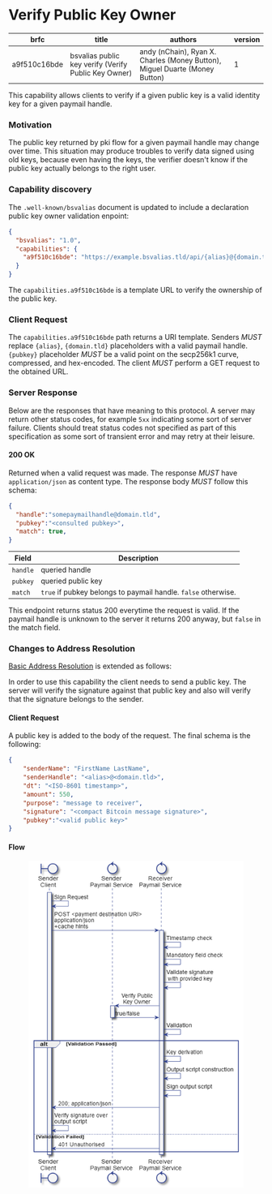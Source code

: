 # Verify Public Key Owner

| brfc         | title                                                | authors                                                                     | version |
| ------------ | ---------------------------------------------------- | --------------------------------------------------------------------------- | ------- |
| a9f510c16bde | bsvalias public key verify (Verify Public Key Owner) | andy (nChain), Ryan X. Charles (Money Button), Miguel Duarte (Money Button) | 1       |

This capability allows clients to verify if a given public key is a valid identity key for a given paymail handle.

### Motivation

The public key returned by pki flow for a given paymail handle may change over time. This situation may produce troubles to verify data signed using old keys, because even having the keys, the verifier doesn't know if the public key actually belongs to the right user.

### Capability discovery

The `.well-known/bsvalias` document is updated to include a declaration public key owner validation enpoint:

```json
{
  "bsvalias": "1.0",
  "capabilities": {
    "a9f510c16bde": "https://example.bsvalias.tld/api/{alias}@{domain.tld}/{pubkey}"
  }
}
```

The `capabilities.a9f510c16bde` is a template URL to verify the ownership of the public key.

### Client Request

The `capabilities.a9f510c16bde` path returns a URI template. Senders _MUST_ replace `{alias}`, `{domain.tld}` placeholders with a valid paymail handle. `{pubkey}` placeholder _MUST_ be a valid point on the secp256k1 curve, compressed, and hex-encoded. The client _MUST_ perform a GET request to the obtained URL.

### Server Response

Below are the responses that have meaning to this protocol. A server may return other status codes, for example `5xx` indicating some sort of server failure. Clients should treat status codes not specified as part of this specification as some sort of transient error and may retry at their leisure.

#### 200 OK

Returned when a valid request was made. The response _MUST_ have `application/json` as content type. The response body _MUST_ follow this schema:

```json
{
  "handle":"somepaymailhandle@domain.tld",
  "pubkey":"<consulted pubkey>",
  "match": true,
}
```

| Field    | Description                                                    |
| -------- | -------------------------------------------------------------- |
| `handle` | queried handle                                                 |
| `pubkey` | queried public key                                             |
| `match`  | `true` if pubkey belongs to paymail handle. `false` otherwise. |

This endpoint returns status 200 everytime the request is valid. If the paymail handle is unknown to the server it returns 200 anyway, but `false` in the match field.

### Changes to Address Resolution

[Basic Address Resolution](payment-addressing/basic-address-resolution.md) is extended as follows:

In order to use this capability the client needs to send a public key. The server will verify the signature against that public key and also will verify that the signature belongs to the sender.

#### Client Request

A public key is added to the body of the request. The final schema is the following:

```json
{
    "senderName": "FirstName LastName",
    "senderHandle": "<alias>@<domain.tld>",
    "dt": "<ISO-8601 timestamp>",
    "amount": 550,
    "purpose": "message to receiver",
    "signature": "<compact Bitcoin message signature>",
    "pubkey":"<valid public key>"
}
```

#### Flow

<figure><img src="../.gitbook/assets/image (6).png" alt=""><figcaption></figcaption></figure>
